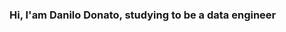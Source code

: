 ### Hi, I'am Danilo Donato, studying to be a data engineer

<!--
**danilo8br/danilo8br** is a ✨ _special_ ✨ repository because its `README.md` (this file) appears on your GitHub profile.

Here are some ideas to get you started:

- 🔭 I’m currently working on NEOBPO
- 🌱 I’m currently learning Python, NoSQL and Spark
- 👯 I’m looking to collaborate on 
- 🤔 I’m looking for help with find an internship in data engineering
- 💬 Ask me about anything, i will be happy to help
- 📫 How to reach me: danilodonato888@gmail.com
-->
